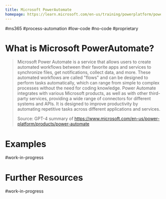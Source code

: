 ```yaml
---
title: Microsoft PowerAutomate
homepage: https://learn.microsoft.com/en-us/training/powerplatform/power-automate
---
```


#ms365 #process-automation #low-code #no-code #proprietary

# What is Microsoft PowerAutomate?

> Microsoft Power Automate is a service that allows users to create automated workflows between their favorite apps and services to synchronize files, get notifications, collect data, and more. These automated workflows are called "flows" and can be designed to perform tasks automatically, which can range from simple to complex processes without the need for coding knowledge. Power Automate integrates with various Microsoft products, as well as with other third-party services, providing a wide range of connectors for different systems and APIs. It is designed to improve productivity by automating repetitive tasks across different applications and services.
>
> Source: GPT-4 summary of https://www.microsoft.com/en-us/power-platform/products/power-automate

# Examples

#work-in-progress

# Further Resources

#work-in-progress
